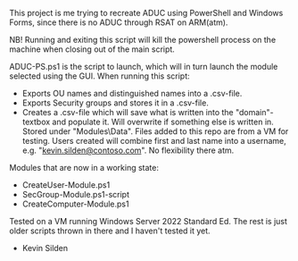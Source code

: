 This project is me trying to recreate ADUC using PowerShell and Windows Forms, since there is no ADUC through RSAT on ARM(atm).

NB! Running and exiting this script will kill the powershell process on the machine when closing out of the main script.

ADUC-PS.ps1 is the script to launch, which will in turn launch the module selected using the GUI.
When running this script:
  - Exports OU names and distinguished names into a .csv-file.
  - Exports Security groups and stores it in a .csv-file.
  - Creates a .csv-file which will save what is written into the "domain"-textbox and populate it. Will overwrite if something else is written in.
Stored under "Modules\Data". Files added to this repo are from a VM for testing.
Users created will combine first and last name into a username, e.g. "kevin.silden@contoso.com". No flexibility there atm.

Modules that are now in a working state:
- CreateUser-Module.ps1
- SecGroup-Module.ps1-script
- CreateComputer-Module.ps1

Tested on a VM running Windows Server 2022 Standard Ed.
The rest is just older scripts thrown in there and I haven't tested it yet.

- Kevin Silden

